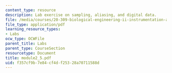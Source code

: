 ```yaml
---
content_type: resource
description: Lab exercise on sampling, aliasing, and digital data.
file: /media/courses/20-309-biological-engineering-ii-instrumentation-and-measurement-fall-2006/f357cf9b7e84cf4df25328a70711588d_module2_5.pdf
file_type: application/pdf
learning_resource_types:
- Labs
ocw_type: OCWFile
parent_title: Labs
parent_type: CourseSection
resourcetype: Document
title: module2_5.pdf
uid: f357cf9b-7e84-cf4d-f253-28a70711588d
---
```

